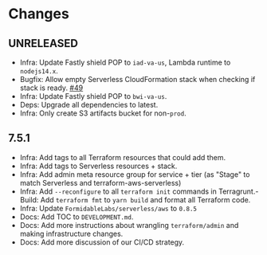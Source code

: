 Changes
=======

## UNRELEASED

- Infra: Update Fastly shield POP to `iad-va-us`, Lambda runtime to `nodejs14.x`.
- Bugfix: Allow empty Serverless CloudFormation stack when checking if stack is ready. [#49](https://github.com/FormidableLabs/badges/pull/49)
- Infra: Update Fastly shield POP to `bwi-va-us`.
- Deps: Upgrade all dependencies to latest.
- Infra: Only create S3 artifacts bucket for non-`prod`.

## 7.5.1

- Infra: Add tags to all Terraform resources that could add them.
- Infra: Add tags to Serverless resources + stack.
- Infra: Add admin meta resource group for service + tier (as "Stage" to match Serverless and terraform-aws-serverless)
- Infra: Add `--reconfigure` to all `terraform init` commands in Terragrunt.- Build: Add `terraform fmt` to `yarn build` and format all Terraform code.
- Infra: Update `FormidableLabs/serverless/aws` to `0.8.5`
- Docs: Add TOC to `DEVELOPMENT.md`.
- Docs: Add more instructions about wrangling `terraform/admin` and making infrastructure changes.
- Docs: Add more discussion of our CI/CD strategy.
